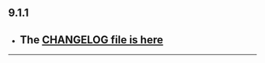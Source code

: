 ## 9.1.1

- ## The [CHANGELOG file is here](https://flutter-sound.canardoux.xyz/changelog.html)

-----------------------------------------------------------------------------------------------------------------------------------
